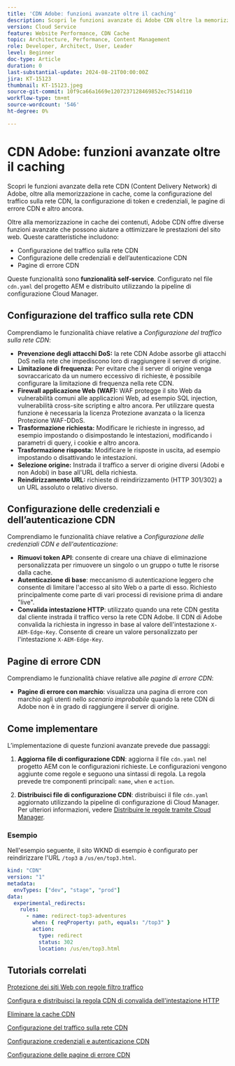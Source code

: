 ```yaml
---
title: 'CDN Adobe: funzioni avanzate oltre il caching'
description: Scopri le funzioni avanzate di Adobe CDN oltre la memorizzazione in cache, ad esempio la configurazione del traffico sulla CDN, la configurazione di token e credenziali, le pagine di errore CDN e altro ancora.
version: Cloud Service
feature: Website Performance, CDN Cache
topic: Architecture, Performance, Content Management
role: Developer, Architect, User, Leader
level: Beginner
doc-type: Article
duration: 0
last-substantial-update: 2024-08-21T00:00:00Z
jira: KT-15123
thumbnail: KT-15123.jpeg
source-git-commit: 10f9ca66a1669e1207237128469852ec7514d110
workflow-type: tm+mt
source-wordcount: '546'
ht-degree: 0%

---
```



# CDN Adobe: funzioni avanzate oltre il caching

Scopri le funzioni avanzate della rete CDN (Content Delivery Network) di Adobe, oltre alla memorizzazione in cache, come la configurazione del traffico sulla rete CDN, la configurazione di token e credenziali, le pagine di errore CDN e altro ancora.

Oltre alla memorizzazione in cache dei contenuti, Adobe CDN offre diverse funzioni avanzate che possono aiutare a ottimizzare le prestazioni del sito web. Queste caratteristiche includono:

- Configurazione del traffico sulla rete CDN
- Configurazione delle credenziali e dell’autenticazione CDN
- Pagine di errore CDN

Queste funzionalità sono **funzionalità self-service**. Configurato nel file `cdn.yaml` del progetto AEM e distribuito utilizzando la pipeline di configurazione Cloud Manager.

## Configurazione del traffico sulla rete CDN

Comprendiamo le funzionalità chiave relative a _Configurazione del traffico sulla rete CDN_:

- **Prevenzione degli attacchi DoS:** la rete CDN Adobe assorbe gli attacchi DoS nella rete
che impediscono loro di raggiungere il server di origine.
- **Limitazione di frequenza:** Per evitare che il server di origine venga sovraccaricato da un numero eccessivo di richieste, è possibile configurare la limitazione di frequenza nella rete CDN.
- **Firewall applicazione Web (WAF):** WAF protegge il sito Web da vulnerabilità comuni alle applicazioni Web, ad esempio SQL injection, vulnerabilità cross-site scripting e altro ancora. Per utilizzare questa funzione è necessaria la licenza Protezione avanzata o la licenza Protezione WAF-DDoS.
- **Trasformazione richiesta:** Modificare le richieste in ingresso, ad esempio impostando o disimpostando le intestazioni, modificando i parametri di query, i cookie e altro ancora.
- **Trasformazione risposta:** Modificare le risposte in uscita, ad esempio impostando o disattivando le intestazioni.
- **Selezione origine:** Instrada il traffico a server di origine diversi (Adobi e non Adobi) in base all&#39;URL della richiesta.
- **Reindirizzamento URL:** richieste di reindirizzamento (HTTP 301/302) a un URL assoluto o relativo diverso.

## Configurazione delle credenziali e dell’autenticazione CDN

Comprendiamo le funzionalità chiave relative a _Configurazione delle credenziali CDN e dell&#39;autenticazione_:

- **Rimuovi token API**: consente di creare una chiave di eliminazione personalizzata per rimuovere un singolo o un gruppo o tutte le risorse dalla cache.
- **Autenticazione di base**: meccanismo di autenticazione leggero che consente di limitare l&#39;accesso al sito Web o a parte di esso. Richiesto principalmente come parte di vari processi di revisione prima di andare &quot;live&quot;.
- **Convalida intestazione HTTP**: utilizzato quando una rete CDN gestita dal cliente instrada il traffico verso la rete CDN Adobe. Il CDN di Adobe convalida la richiesta in ingresso in base al valore dell&#39;intestazione `X-AEM-Edge-Key`. Consente di creare un valore personalizzato per l&#39;intestazione `X-AEM-Edge-Key`.

## Pagine di errore CDN

Comprendiamo le funzionalità chiave relative alle _pagine di errore CDN_:

- **Pagine di errore con marchio**: visualizza una pagina di errore con marchio agli utenti nello _scenario improbabile_ quando la rete CDN di Adobe non è in grado di raggiungere il server di origine.

## Come implementare

L’implementazione di queste funzioni avanzate prevede due passaggi:

1. **Aggiorna file di configurazione CDN**: aggiorna il file `cdn.yaml` nel progetto AEM con le configurazioni richieste. Le configurazioni vengono aggiunte come regole e seguono una sintassi di regola. La regola prevede tre componenti principali: `name`, `when` e `action`.

2. **Distribuisci file di configurazione CDN**: distribuisci il file `cdn.yaml` aggiornato utilizzando la pipeline di configurazione di Cloud Manager. Per ulteriori informazioni, vedere [Distribuire le regole tramite Cloud Manager](https://experienceleague.adobe.com/en/docs/experience-manager-learn/cloud-service/security/traffic-filter-and-waf-rules/how-to-setup#deploy-rules-through-cloud-manager).

### Esempio

Nell&#39;esempio seguente, il sito WKND di esempio è configurato per reindirizzare l&#39;URL `/top3` a `/us/en/top3.html`.

```yaml
kind: "CDN"
version: "1"
metadata:
  envTypes: ["dev", "stage", "prod"]
data:
  experimental_redirects:
    rules:
      - name: redirect-top3-adventures
        when: { reqProperty: path, equals: "/top3" }
        action:
          type: redirect
          status: 302
          location: /us/en/top3.html
```

## Tutorials correlati

[Protezione dei siti Web con regole filtro traffico](https://experienceleague.adobe.com/it/docs/experience-manager-learn/cloud-service/security/traffic-filter-and-waf-rules/overview)

[Configura e distribuisci la regola CDN di convalida dell&#39;intestazione HTTP](https://experienceleague.adobe.com/en/docs/experience-manager-learn/cloud-service/content-delivery/custom-domain-names-with-customer-managed-cdn#configure-and-deploy-http-header-validation-cdn-rule)

[Eliminare la cache CDN](https://experienceleague.adobe.com/en/docs/experience-manager-learn/cloud-service/caching/how-to/purge-cache)

[Configurazione del traffico sulla rete CDN](https://experienceleague.adobe.com/en/docs/experience-manager-cloud-service/content/implementing/content-delivery/cdn-configuring-traffic#client-side-redirectors)

[Configurazione credenziali e autenticazione CDN](https://experienceleague.adobe.com/en/docs/experience-manager-cloud-service/content/implementing/content-delivery/cdn-credentials-authentication)

[Configurazione delle pagine di errore CDN](https://experienceleague.adobe.com/en/docs/experience-manager-cloud-service/content/implementing/content-delivery/cdn-error-pages)
